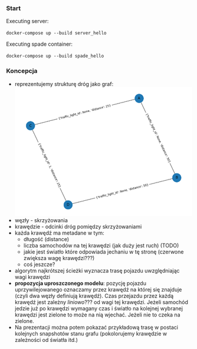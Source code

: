 ### Start

Executing server:

`docker-compose up --build server_hello`

Executing spade container:

`docker-compose up --build spade_hello`


### Koncepcja

* reprezentujemy strukturę dróg jako graf:
![graf](data/graph.png)
* węzły - skrzyżowania
* krawędzie - odcinki dróg pomiędzy skrzyżowaniami
* każda krawędź ma metadane w tym:
    * długość (distance)
    * liczba samochodów na tej krawędzi (jak duży jest ruch) (TODO)
    * jakie jest światło które odpowiada jechaniu w tę stronę (czerwone zwiększa wagę krawędzi???)
    * coś jeszcze?
* algorytm najkrótszej ścieżki wyznacza trasę pojazdu uwzględniając wagi krawędzi
* **propozycja uproszczonego modelu**: pozycję pojazdu uprzywilejowanego oznaczamy przez krawędź na której się znajduje (czyli dwa węzły definiują krawędź). Czas przejazdu przez każdą krawędź jest zależny _liniowo_??? od wagi tej krawędzi. Jeżeli samochód jedzie już po krawędzi wymagany czas i światło na kolejnej wybranej krawędzi jest zielone to może na nią wjechać. Jeżeli nie to czeka na zielone.
* Na prezentacji można potem pokazać przykładową trasę w postaci kolejnych snapshotów stanu grafu (pokolorujemy krawędzie w zależności od światła itd.)